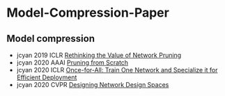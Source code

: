 # Model-Compression-Paper

Model compression
---
- jcyan 2019 ICLR [Rethinking the Value of Network Pruning](https://arxiv.org/pdf/1810.05270)
- jcyan 2020 AAAI [Pruning from Scratch](https://arxiv.org/pdf/1909.12579)
- jcyan 2020 ICLR [Once-for-All: Train One Network and Specialize it for Efficient Deployment](https://arxiv.org/pdf/1908.09791)
- jcyan 2020 CVPR [Designing Network Design Spaces](https://arxiv.org/pdf/2003.13678)
